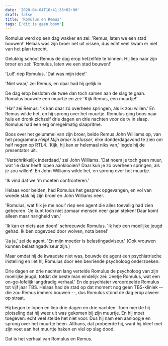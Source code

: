 ```yaml
---
date: '2020-04-04T10:41:35+02:00'
draft: false
title: 'Romulus en Remus'
tags: ['dit is geen boom']
---
```


Romulus werd op een dag wakker en zei: 'Remus, laten we een stad bouwen!' Helaas was zijn broer net uit vissen, dus echt veel kwam er niet van het plan terecht. 

Gelukkig schoot Remus de dag erop hetzelfde te binnen. Hij liep naar zijn broer en zei: 'Romulus, laten we een stad bouwen!' 

'Lul!' riep Romulus. 'Dat was mijn idee!' 

'Niet waar,' zei Remus, en daar had hij gelijk in.

De dag erop besloten de twee dan toch samen aan de slag te gaan. Romulus bouwde een muurtje en zei: 'Kijk Remus, een muurtje!' 

'Ha!' zei Remus. 'Ik kan daar zó overheen springen, als ik zou willen.' En Remus wilde het, en hij sprong over het muurtje. Romulus ging boos naar huis en dronk zichzelf drie dagen en drie nachten voor de tv in slaap. Romulus had een erg onregelmatig slaapritme.

Boos over het gelummel van zijn broer, belde Remus John Williams op, van het programma *Help! Mijn broer is klusser*, elke donderdagavond te zien om half negen op RTL4. 'Kijk, hij kan er helemaal niks van,' legde hij de presentator uit.

'Verschrikkelijk inderdaad,' zei John Williams. 'Dat noem je toch geen muur, wat 'ie daar heeft lopen aanklooien? Daar kun je zó overheen springen, als je zou willen!' En John Williams wilde het, en sprong over het muurtje.

'Ik vind dat we 'm moeten confronteren.' 

Helaas voor beiden, had Romulus het gesprek opgevangen, en vol van woede stak hij zijn broer en John Williams neer.

'Romulus, wat flik je me nou!' riep een agent die alles toevallig had zien gebeuren. 'Je kunt toch niet zomaar mensen neer gaan steken! Daar komt alleen maar narigheid van.' 

'Ik kan er niets aan doen!' schreeuwde Romulus. 'Ik heb een moeilijke jeugd gehad. Ik ben opgevoed door wolven, nota bene!' 

'Ja ja,' zei de agent. 'En mijn moeder is belastingadviseur.' (Ook vrouwen kunnen belastingadviseur zijn.) 

Maar omdat hij de kwaadste niet was, bouwde de agent een psychiatrische instelling en liet hij Romulus door een bevriende psycholoog onderzoeken. 

Drie dagen en drie nachten lang vertelde Romulus de psycholoog van zijn moeilijke jeugd, totdat de beste man eindelijk zei: 'Jeetje Romulus, wat een on-ge-lofelijk langdradig verhaal.' En de psychiater veroordeelde Romulus tot vijf jaar TBS. Helaas had de stad op dat moment nog geen TBS-kliniek -- die zou Remus immers bouwen --, dus Romulus stond de dag erop alweer op straat. 

Hij begon te lopen en liep drie dagen en drie nachten. Toen merkte hij plotseling dat hij weer uit was gekomen bij zijn muurtje. En hij moet toegeven: echt veel stelde het niet voor. Dus hij nam een aanloopje en sprong over het muurtje heen. Althans, dat probeerde hij, want hij bleef met zijn voet aan het muurtje haken en viel op slag dood.

Dat is het verhaal van Romulus en Remus.
